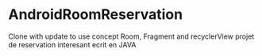 # AndroidRoomReservation
Clone with update to use concept Room, Fragment and recyclerView
projet de reservation interesant ecrit en  JAVA
